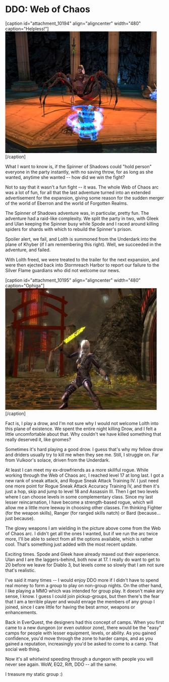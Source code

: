# DDO: Web of Chaos

[caption id="attachment\_10194" align="aligncenter" width="480" caption="Helpless!"][![](../uploads/2012/04/dndclient-2012-04-01-23-54-24-56-480x384.jpg "Helpless!")](../uploads/2012/04/dndclient-2012-04-01-23-54-24-56.jpg)[/caption]

What I want to know is, if the Spinner of Shadows could "hold person" everyone in the party instantly, with no saving throw, for as long as she wanted, anytime she wanted -- how did we win the fight?

Not to say that it wasn't a fun fight -- it was. The whole Web of Chaos arc was a lot of fun, for all that the last adventure turned into an extended advertisement for the expansion, giving some reason for the sudden merger of the world of Eberron and the world of Forgotten Realms.

The Spinner of Shadows adventure was, in particular, pretty fun. The adventure had a raid-like complexity. We split the party in two, with Gleek and Ulan keeping the Spinner busy while Spode and I raced around killing spiders for shards with which to rebuild the Spinner's prison.

Spoiler alert, we fail, and Lolth is summoned from the Underdark into the plane of Khyber (if I am remembering this right). Well, we succeeded in the adventure, and failed.

With Lolth freed, we were treated to the trailer for the next expansion, and were then ejected back into Stormreach Harbor to report our failure to the Silver Flame guardians who did not welcome our news.

[caption id="attachment\_10195" align="aligncenter" width="480" caption="Ophiga"][![](../uploads/2012/04/dndclient-2012-04-06-22-11-29-60-480x384.jpg "Ophiga")](../uploads/2012/04/dndclient-2012-04-06-22-11-29-60.jpg)[/caption]

Fact is, I play a drow, and I'm not sure why I would not welcome Lolth into this plane of existence. We spent the entire night killing Drow, and I felt a little uncomfortable about that. Why couldn't we have killed something that really deserved it, like gnomes?

Sometimes it's hard playing a good drow. I guess that's why my fellow drow and driders usually try to kill me when they see me. Still, I struggle on. Far from Vulkoor's solace, driven from the Underdark.

At least I can meet my ex-drowfriends as a more skillful rogue. While working through the Web of Chaos arc, I reached level 17 at long last. I got a new rank of sneak attack, and Rogue Sneak Attack Training IV. I just need one more point for Rogue Sneak Attack Accuracy Training IV, and then it's just a hop, skip and jump to level 18 and Assassin III. Then I get two levels where I can choose levels in some complementary class. Since my last lesser reincarnation, I have become a strength-based rogue, which will allow me a little more leeway in choosing other classes. I'm thinking Fighter (for the weapon skills), Ranger (for ranged skills natch) or Bard (because... just because).

The glowy weapons I am wielding in the picture above come from the Web of Chaos arc. I didn't get all the ones I wanted, but if we run the arc twice more, I'll be able to select from all the options available, which is rather cool. That's something just added with the most recent update.

Exciting times. Spode and Gleek have already maxed out their experience. Ulan and I are the laggers-behind, both now at 17. I really do want to get to 20 before we leave for Diablo 3, but levels come so slowly that I am not sure that's realistic.

I've said it many times -- I would enjoy DDO more if I didn't have to spend real money to form a group to play on non-group nights. On the other hand, I like playing a MMO which was intended for group play. It doesn't make any sense, I know. I guess I could join pickup-groups, but then there's the fear that I am a terrible player and would enrage the members of any group I joined, since I care little for having the best armor, weapons or enhancements.

Back in EverQuest, the designers had this concept of camps. When you first came to a new dungeon (or even outdoor zone), there would be the "easy" camps for people with lesser equipment, levels, or ability. As you gained confidence, you'd move through the zone to harder camps, and as you gained a reputation, increasingly you'd be asked to come to a camp. That social web thing.

Now it's all whirlwind speeding through a dungeon with people you will never see again. WoW, EQ2, Rift, DDO -- all the same. 

I treasure my static group :)


